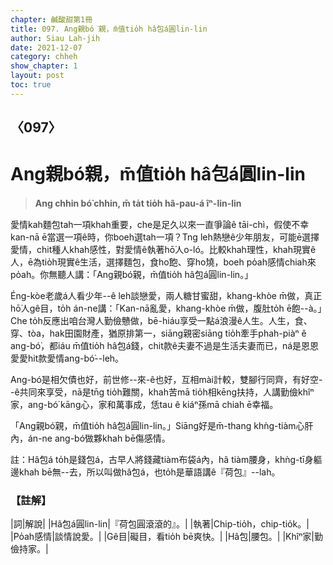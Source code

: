 ```yaml
---
chapter: 鹹酸甜第1冊
title: 097. Ang親bó͘親，m̄值tio̍h hâ包á圓lin-lin
author: Siau Lah-jih
date: 2021-12-07
category: chheh
show_chapter: 1
layout: post
toc: true
---
```

  
## 〈097〉
# Ang親bó͘親，m̄值tio̍h hâ包á圓lin-lin 
>**Ang chhin bó͘ chhin, m̄ ta̍t tio̍h hâ-pau-á îⁿ-lin-lin**


愛情kah麵包tah一項khah重要，che是足久以來一直爭論ê tāi-chì，假使不幸kan-nā ē當選一項ê時，你boeh選tah一項？Tng leh熱戀ê少年朋友，可能ē選擇愛情，chit種人khah感性，對愛情ê執著hō͘人o-ló。比較khah理性，khah現實ê人，ē為tio̍h現實ê生活，選擇麵包，食ho͘飽、穿ho͘燒，boeh po̍ah感情chiah來po̍ah。你無聽人講：「Ang親bó͘親，m̄值tio̍h hâ包á圓lin-lin。」

Éng-kòe老歲á人看少年--ê leh談戀愛，兩人糖甘蜜甜，khang-khòe m̄做，真正hō͘人gê目，to̍h án-ne講：「Kan-nā亂愛，khang-khòe m̄做，腹肚to̍h ē飽--à。」Che to̍h反應出咱台灣人勤儉戇做，bē-hiáu享受一點á浪漫ê人生。人生，食、穿、tòa，hak田園財產，猶原排第一，siāng親密siāng tio̍h牽手phah-piàⁿ ê ang-bó͘，都iáu m̄值tio̍h hâ包á錢，chit款ê夫妻不過是生活夫妻而已，ná是恩恩愛愛hit款愛情ang-bó͘--leh。

Ang-bó͘是相欠債也好，前世修--來-ê也好，互相mài計較，雙腳行同齊，有好空--ê共同來享受，nā是tn̄g tio̍h難關，khah苦mā tio̍h相kēng扶持，人講勤儉khîⁿ家，ang-bó͘ kāng心，家和萬事成，恁tau ê kiáⁿ孫mā chiah ē幸福。

「Ang親bó͘親，m̄值tio̍h hâ包á圓lin-lin。」Siāng好是m̄-thang khǹg-tiàm心肝內，án-ne ang-bó͘做夥khah bē傷感情。

註：Hâ包á to̍h是錢包á，古早人將錢藏tiàm布袋á內，hâ tiàm腰身，khǹg-tī身軀邊khah bē無--去，所以叫做hâ包á，也to̍h是華語講ê『荷包』--lah。

### 【註解】

|詞|解說|
|Hâ包á圓lin-lin|『荷包圓滾滾的』。|
|執著|Chip-tio̍h，chip-tio̍k。|
|Po̍ah感情|談情說愛。|
|Gê目|礙目，看tio̍h bē爽快。|
|Hâ包|腰包。|
|Khîⁿ家|勤儉持家。|
